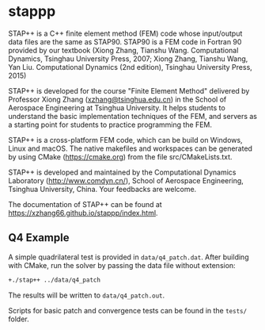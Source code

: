 # stappp
 
 STAP++ is a C++ finite element method (FEM) code whose input/output data files are the same as STAP90. STAP90 is a FEM code in Fortran 90 provided by our textbook (Xiong Zhang, Tianshu Wang. Computational Dynamics, Tsinghau University Press, 2007; Xiong Zhang, Tianshu Wang, Yan Liu. Computational Dynamics (2nd edition), Tsinghau University Press, 2015)
 
 STAP++ is developed for the course "Finite Element Method" delivered by Professor Xiong Zhang (xzhang@tsinghua.edu.cn) in the School of Aerospace Engineering at Tsinghua University. It helps students to understand the basic implementation techniques of the FEM, and servers as a starting point for students to practice programming the FEM.
 
 STAP++ is a cross-platform FEM code, which can be build on Windows, Linux and macOS. The native makefiles and workspaces can be generated by using CMake (https://cmake.org) from the file src/CMakeLists.txt.
 
 STAP++ is developed and maintained by the Computational Dynamics Laboratory (http://www.comdyn.cn/), School of Aerospace Engineering, Tsinghua University, China. Your feedbacks are welcome.
 
 The documentation of STAP++ can be found at https://xzhang66.github.io/stappp/index.html.

## Q4 Example

A simple quadrilateral test is provided in `data/q4_patch.dat`. After building
with CMake, run the solver by passing the data file without extension:

```bash
+./stap++ ../data/q4_patch
```

The results will be written to `data/q4_patch.out`.

Scripts for basic patch and convergence tests can be found in the `tests/`
folder.

